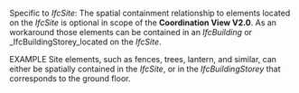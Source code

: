 Specific to _IfcSite_: The spatial containment relationship to elements located on the _IfcSite_ is optional in scope of the **Coordination View V2.0**. As an workaround those elements can be contained in an _IfcBuilding_ or _IfcBuildingStorey_located on the _IfcSite_.

EXAMPLE Site elements, such as fences, trees, lantern, and similar, can either be spatially contained in the _IfcSite_, or in the _IfcBuildingStorey_ that corresponds to the ground floor.
